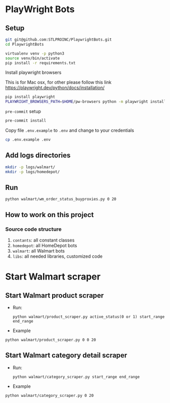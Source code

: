 # PlayWright Bots


## Setup

```bash
git git@github.com:STLPROINC/PlaywrightBots.git
cd PlaywrightBots

virtualenv venv -p python3
source venv/bin/activate
pip install -r requirements.txt
```

Install playwright browsers

This is for Mac osx, for other please follow this link https://playwright.dev/python/docs/installation/
```bash
pip install playwright
PLAYWRIGHT_BROWSERS_PATH=$HOME/pw-browsers python -m playwright install
```

`pre-commit` setup

```bash
pre-commit install
```

Copy file `.env.example` to `.env` and change to your credentials

```bash
cp .env.example .env
```

## Add logs directories

```bash
mkdir -p logs/walmart/
mkdir -p logs/homedepot/
```


## Run

`python walmart/wm_order_status_buyproxies.py 0 20`


## How to work on this project

### Source code structure

1. `contants`: all constant classes
2. `homedepot`: all HomeDepot bots
3. `walmart`: all Walmart bots
4. `libs`: all needed libraries, customized code

# Start Walmart scraper

## Start Walmart product scraper
- Run: 
  
  `python walmart/product_scraper.py active_status(0 or 1) start_range end_range`
  
- Example 
  
`python walmart/product_scraper.py 0 0 20`

## Start Walmart category detail scraper
- Run: 
  
  `python walmart/category_scraper.py start_range end_range`
  
- Example 
  
`python walmart/category_scraper.py 0 20`
